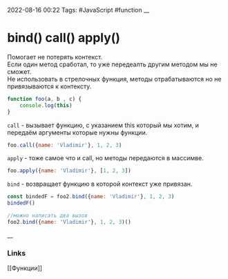 2022-08-16 00:22
Tags: #JavaScript #function 
__
# bind() call() apply()
Помогает не потерять контекст.  
Если один метод сработал, то уже передеалть другим методом мы не сможет.  
Не использовать в стрелочных функция, методы отрабатываются но не привязываются к контексту.

```js
function foo(a, b , c) {  
    console.log(this)  
}
```

`call` - вызывает функцию, с указанием this который мы хотим, и передаём аргументы которые нужны функции.

```js
foo.call({name: 'Vladimir'}, 1, 2, 3)
```

`apply` - тоже самое что и call, но методы передаются в массимве.

```js
foo.apply({name: 'Vladimir'}, [1, 2, 3])
```

`bind` - возвращает функцию в которой контекст уже привязан.

```js
const bindedF = foo2.bind({name: 'Vladimir'}, 1, 2, 3)  
bindedF()

//можно написать два вызов  
foo2.bind({name: 'Vladimir'}, 1, 2, 3)()
```

__
### Links
[[Функции]]